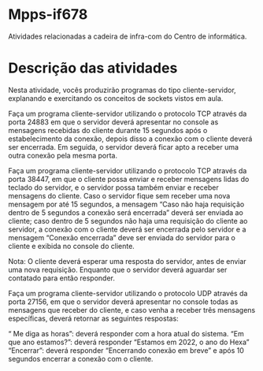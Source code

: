 # Mpps-if678
Atividades relacionadas a cadeira de infra-com do Centro de informática.

# Descrição das atividades

Nesta atividade, vocês produzirão programas do tipo cliente-servidor, explanando e exercitando os conceitos de sockets vistos em aula.

Faça um programa cliente-servidor utilizando o protocolo TCP através da porta 24883 em que o servidor deverá apresentar no console as mensagens recebidas do cliente durante 15 segundos após o estabelecimento da conexão, depois disso a conexão com o cliente deverá ser encerrada. Em seguida, o servidor deverá ficar apto a receber uma outra conexão pela mesma porta.

Faça um programa cliente-servidor utilizando o protocolo TCP através da porta 38447, em que o cliente possa enviar e receber mensagens lidas do teclado do servidor, e o servidor possa também enviar e receber mensagens do cliente. Caso o servidor fique sem receber uma nova mensagem por até 15 segundos, a mensagem “Caso não haja requisição dentro de 5 segundos a conexão será encerrada” deverá ser enviada ao cliente; caso dentro de 5 segundos não haja uma requisição do cliente ao servidor, a conexão com o cliente deverá ser encerrada pelo servidor e a mensagem “Conexão encerrada” deve ser enviada do servidor para o cliente e exibida no console do cliente.

Nota: O cliente deverá esperar uma resposta do servidor, antes de enviar uma nova requisição. Enquanto que o servidor deverá aguardar ser contatado para então responder.

Faça um programa cliente-servidor utilizando o protocolo UDP através da porta 27156, em que o servidor deverá apresentar no console todas as mensagens que receber do cliente, e caso venha a receber três mensagens específicas, deverá retornar as seguintes respostas:

“ Me diga as horas”: deverá responder com a hora atual do sistema. 
“Em que ano estamos?”: deverá responder “Estamos em 2022, o ano do Hexa”
“Encerrar”: deverá responder “Encerrando conexão em breve” e após 10 segundos  encerrar a conexão com o cliente.

